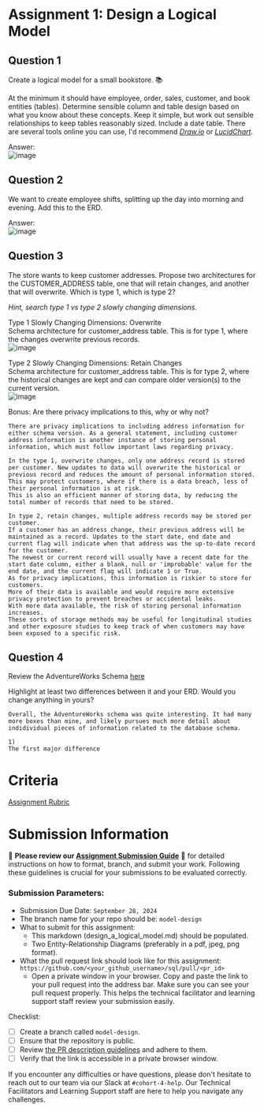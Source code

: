 # Assignment 1: Design a Logical Model

## Question 1
Create a logical model for a small bookstore. 📚

At the minimum it should have employee, order, sales, customer, and book entities (tables). Determine sensible column and table design based on what you know about these concepts. Keep it simple, but work out sensible relationships to keep tables reasonably sized. Include a date table. There are several tools online you can use, I'd recommend [_Draw.io_](https://www.drawio.com/) or [_LucidChart_](https://www.lucidchart.com/pages/).

Answer:  
![image](https://github.com/user-attachments/assets/42951d68-0f99-4730-8cc7-a2cd87644508)



## Question 2
We want to create employee shifts, splitting up the day into morning and evening. Add this to the ERD.

Answer:  
![image](https://github.com/user-attachments/assets/51b3625c-ab63-45bc-804a-e1ccab058b1a)


## Question 3
The store wants to keep customer addresses. Propose two architectures for the CUSTOMER_ADDRESS table, one that will retain changes, and another that will overwrite. Which is type 1, which is type 2?

_Hint, search type 1 vs type 2 slowly changing dimensions._

Type 1 Slowly Changing Dimensions: Overwrite  
Schema architecture for customer_address table. This is for type 1, where the changes overwrite previous records.  
![image](https://github.com/user-attachments/assets/863de839-5bd0-482b-801c-54b78fea4223)

Type 2 Slowly Changing Dimensions: Retain Changes  
Schema architecture for customer_address table. This is for type 2, where the historical changes are kept and can compare older version(s) to the current version.  
![image](https://github.com/user-attachments/assets/45807f6d-0be7-41b2-8698-bb54bab56935)



Bonus: Are there privacy implications to this, why or why not?
```
There are privacy implications to including address information for either schema version. As a general statement, including customer address information is another instance of storing personal information, which must follow important laws regarding privacy.

In the type 1, overwrite changes, only one address record is stored per customer. New updates to data will overwrite the historical or previous record and reduces the amount of personal information stored.
This may protect customers, where if there is a data breach, less of their personal information is at risk.
This is also an efficient manner of storing data, by reducing the total number of records that need to be stored.

In type 2, retain changes, multiple address records may be stored per customer.
If a customer has an address change, their previous address will be maintained as a record. Updates to the start date, end date and current flag will indicate when that address was the up-to-date record for the customer.
The newest or current record will usually have a recent date for the start date column, either a blank, null or 'improbable' value for the end date, and the current flag will indicate 1 or True.
As for privacy implications, this information is riskier to store for customers.
More of their data is available and would require more extensive privacy protection to prevent breaches or accidental leaks.
With more data available, the risk of storing personal information increases.
These sorts of storage methods may be useful for longitudinal studies and other exposure studies to keep track of when customers may have been exposed to a specific risk.  
```

## Question 4
Review the AdventureWorks Schema [here](https://i.stack.imgur.com/LMu4W.gif)

Highlight at least two differences between it and your ERD. Would you change anything in yours?
```
Overall, the AdventureWorks schema was quite interesting. It had many more boxes than mine, and likely pursues much more detail about indidividual pieces of information related to the database schema.

1)
The first major difference
```

# Criteria

[Assignment Rubric](./assignment_rubric.md)

# Submission Information

🚨 **Please review our [Assignment Submission Guide](https://github.com/UofT-DSI/onboarding/blob/main/onboarding_documents/submissions.md)** 🚨 for detailed instructions on how to format, branch, and submit your work. Following these guidelines is crucial for your submissions to be evaluated correctly.

### Submission Parameters:
* Submission Due Date: `September 28, 2024`
* The branch name for your repo should be: `model-design`
* What to submit for this assignment:
    * This markdown (design_a_logical_model.md) should be populated.
    * Two Entity-Relationship Diagrams (preferably in a pdf, jpeg, png format).
* What the pull request link should look like for this assignment: `https://github.com/<your_github_username>/sql/pull/<pr_id>`
    * Open a private window in your browser. Copy and paste the link to your pull request into the address bar. Make sure you can see your pull request properly. This helps the technical facilitator and learning support staff review your submission easily.

Checklist:
- [ ] Create a branch called `model-design`.
- [ ] Ensure that the repository is public.
- [ ] Review [the PR description guidelines](https://github.com/UofT-DSI/onboarding/blob/main/onboarding_documents/submissions.md#guidelines-for-pull-request-descriptions) and adhere to them.
- [ ] Verify that the link is accessible in a private browser window.

If you encounter any difficulties or have questions, please don't hesitate to reach out to our team via our Slack at `#cohort-4-help`. Our Technical Facilitators and Learning Support staff are here to help you navigate any challenges.
